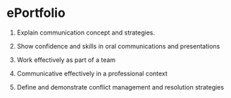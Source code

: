# ePortfolio
1. Explain communication concept and strategies.

2. Show confidence and skills in oral communications and presentations

3. Work effectively as part of a team
4. Communicative effectively in a professional context
5. Define and demonstrate conflict management and resolution strategies
